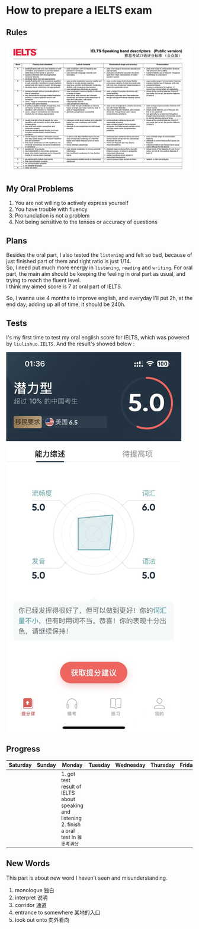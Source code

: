 # How to prepare a IELTS exam

## Rules

![day1-IELTS](../../../../images/english/04IELTS_exam/day1-IELTS-english.jpeg)

## My Oral Problems

1. You are not willing to actively express yourself
2. You have trouble with fluency
3. Pronunciation is not a problem
4. Not being sensitive to the tenses or accuracy of questions

## Plans

Besides the oral part, I also tested the `listening` and felt so bad, because of just finished part of them and right ratio is just 1/14.  
So, I need put much more energy in `listening`, `reading` and `writing`. For oral part, the main aim should be keeping the feeling in oral part as usual, and trying to reach the fluent level.  
I think my aimed score is 7 at oral part of IELTS.

So, I wanna use 4 months to improve english, and everyday I'll put 2h, at the end day, adding up all of time, it should be 240h.

## Tests

I's my first time to test my oral english score for IELTS, which was powered by `liulishuo.IELTS`. And the result's showed below :

![day1_oral_english_result_2023_04_04](../../../../images/english/04IELTS_exam/day1_oral_english_result_2023_04_04.jpeg)

## Progress

| Saturday | Sunday | Monday | Tuesday | Wednesday | Thursday | Friday |
| - | - | - | - | - | - | - |
| | | 1. got test result of IELTS about speaking and listening </br> 2. finish a oral test in `雅思考满分` | | | | |

## New Words

This part is about new word I haven't seen and misunderstanding.

1. monologue 独白
2. interpret 说明
3. corridor 通道
4. entrance to somewhere 某地的入口
5. look out onto 向外看向


